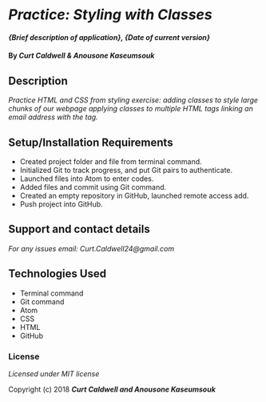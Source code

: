 # _Practice: Styling with Classes_

#### _{Brief description of application}, {Date of current version}_

#### By _**Curt Caldwell & Anousone Kaseumsouk**_

## Description

_Practice HTML and CSS from styling exercise:
adding classes to style large chunks of our webpage
applying classes to multiple HTML tags
linking an email address with the <a> tag._

## Setup/Installation Requirements

* Created project folder and file from terminal command.
* Initialized Git to track progress, and put Git pairs to authenticate.
* Launched files into Atom to enter codes.
* Added files and commit using Git command.
* Created an empty repository in GitHub, launched remote access add.
* Push project into GitHub.

## Support and contact details

_For any issues email: Curt.Caldwell24@gmail.com_

## Technologies Used

* Terminal command
* Git command
* Atom
* CSS
* HTML
* GitHub

### License

*Licensed under MIT license*

Copyright (c) 2018 **_Curt Caldwell and Anousone Kaseumsouk_**

